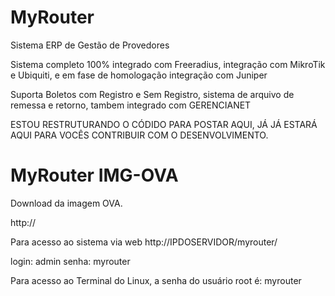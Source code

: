 # MyRouter

Sistema ERP de Gestão de Provedores

Sistema completo 100% integrado com Freeradius, integração com MikroTik e Ubiquiti,  e em fase de homologação integração com Juniper


Suporta Boletos com Registro e Sem Registro, sistema de arquivo de remessa e retorno, tambem integrado com GERENCIANET


 ESTOU RESTRUTURANDO O CÓDIDO PARA POSTAR AQUI, JÁ JÁ ESTARÁ AQUI PARA VOCÊS CONTRIBUIR COM O DESENVOLVIMENTO.


# MyRouter  IMG-OVA

Download da imagem OVA.

http://

Para acesso ao sistema via web
http://IPDOSERVIDOR/myrouter/

login: admin
senha: myrouter


Para acesso ao Terminal do Linux, a senha do usuário root é: myrouter


